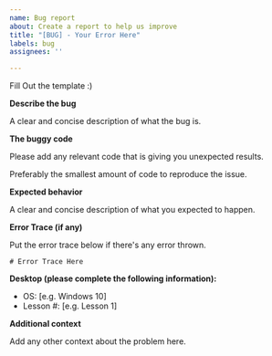 ```yaml
---
name: Bug report
about: Create a report to help us improve
title: "[BUG] - Your Error Here"
labels: bug
assignees: ''

---
```

Fill Out the template :)

**Describe the bug**

A clear and concise description of what the bug is.

**The buggy code**

Please add any relevant code that is giving you unexpected results.

Preferably the smallest amount of code to reproduce the issue.

**Expected behavior**

A clear and concise description of what you expected to happen.

**Error Trace (if any)**

Put the error trace below if there's any error thrown.
```
# Error Trace Here
```

**Desktop (please complete the following information):**
 - OS: [e.g. Windows 10]
 - Lesson #: [e.g. Lesson 1]

**Additional context**

Add any other context about the problem here.